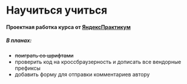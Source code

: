 # **Научиться учиться**

#### Проектная работка курса от [ЯндексПрактикум](https://practicum.yandex.ru)

##### В планах:
* ~~поиграть со шрифтами~~
* проверить код на кроссбраузерность и дописать все вендорные префиксы
* добавить форму для отправки комментариев автору
